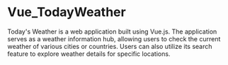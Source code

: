 # Vue_TodayWeather
Today's Weather is a web application built using Vue.js. The application serves as a weather information hub, allowing users to check the current weather of various cities or countries. Users can also utilize its search feature to explore weather details for specific locations.
